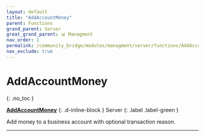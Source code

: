 ```yaml
---
layout: default
title: "AddAccountMoney"
parent: Functions
grand_parent: Server
great_grand_parent: 📊 Managment
nav_order: 1
permalink: /community_bridge/modules/managment/server/functions/AddAccountMoney/
nav_exclude: true
---
```


# AddAccountMoney
{: .no_toc }

**[AddAccountMoney](AddAccountMoney.md)**
{: .d-inline-block }
Server
{: .label .label-green }

Add money to a business account with optional transaction reason.

---